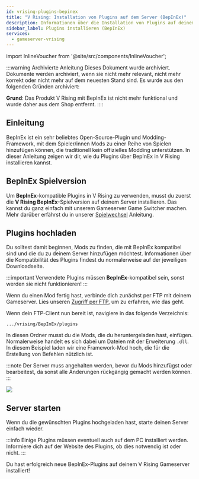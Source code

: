 ```yaml
---
id: vrising-plugins-bepinex
title: "V Rising: Installation von Plugins auf dem Server (BepInEx)"
description: Informationen über die Installation von Plugins auf deinem V Rising Server mit BepInEx (V Rising BepInEx Server) von ZAP-Hosting - ZAP-Hosting.com Dokumentation
sidebar_label: Plugins installieren (BepInEx)
services:
  - gameserver-vrising
---
```


import InlineVoucher from '@site/src/components/InlineVoucher';

:::warning Archivierte Anleitung
Dieses Dokument wurde archiviert. Dokumente werden archiviert, wenn sie nicht mehr relevant, nicht mehr korrekt oder nicht mehr auf dem neuesten Stand sind. Es wurde aus den folgenden Gründen archiviert:

**Grund**: Das Produkt V Rising mit BepInEx ist nicht mehr funktional und wurde daher aus dem Shop entfernt. 
::::

## Einleitung
BepInEx ist ein sehr beliebtes Open-Source-Plugin und Modding-Framework, mit dem Spieler/innen Mods zu einer Reihe von Spielen hinzufügen können, die traditionell kein offizielles Modding unterstützen. In dieser Anleitung zeigen wir dir, wie du Plugins über BepInEx in V Rising installieren kannst.

<InlineVoucher />

## BepInEx Spielversion

Um **BepInEx**-kompatible Plugins in V Rising zu verwenden, musst du zuerst die **V Rising BepInEx**-Spielversion auf deinem Server installieren. Das kannst du ganz einfach mit unserem Gameserver Game Switcher machen. Mehr darüber erfährst du in unserer [Spielwechsel](gameserver-gameswitch.md) Anleitung.

## Plugins hochladen

Du solltest damit beginnen, Mods zu finden, die mit BepInEx kompatibel sind und die du zu deinem Server hinzufügen möchtest. Informationen über die Kompatibilität des Plugins findest du normalerweise auf der jeweiligen Downloadseite.

:::important
Verwendete Plugins müssen **BepInEx**-kompatibel sein, sonst werden sie nicht funktionieren!
:::

Wenn du einen Mod fertig hast, verbinde dich zunächst per FTP mit deinem Gameserver. Lies unseren [Zugriff per FTP](gameserver-ftpaccess.md), um zu erfahren, wie das geht.

Wenn dein FTP-Client nun bereit ist, navigiere in das folgende Verzeichnis:
```
.../vrising/BepInEx/plugins
```

In diesen Ordner musst du die Mods, die du heruntergeladen hast, einfügen. Normalerweise handelt es sich dabei um Dateien mit der Erweiterung `.dll`. In diesem Beispiel laden wir eine Framework-Mod hoch, die für die Erstellung von Befehlen nützlich ist.

:::note
Der Server muss angehalten werden, bevor du Mods hinzufügst oder bearbeitest, da sonst alle Änderungen rückgängig gemacht werden können.
:::

![](https://screensaver01.zap-hosting.com/index.php/s/9xkrPmPMp7YZYWQ/preview)

## Server starten

Wenn du die gewünschten Plugins hochgeladen hast, starte deinen Server einfach wieder.

:::info
Einige Plugins müssen eventuell auch auf dem PC installiert werden. Informiere dich auf der Website des Plugins, ob dies notwendig ist oder nicht.
:::

Du hast erfolgreich neue BepInEx-Plugins auf deinem V Rising Gameserver installiert!

<InlineVoucher />
